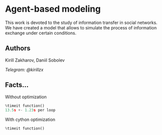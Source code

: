# Agent-based modeling
This work is devoted to the study of information transfer in social networks. We have created a model that allows to simulate the process of information exchange under certain conditions. 

## Authors
Kirill Zakharov, Daniil Sobolev

*Telegram: @kirillzx*

## Facts...
Without optimization
```python
%timeit function()
13.5s +- 1.23s per loop
`````
With cython optimization
```python
%timeit function()

`````
